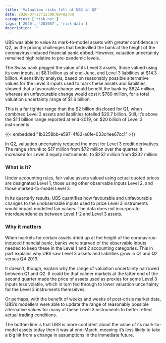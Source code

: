 ```yaml
---
title: 'Valuation risks fell at UBS in Q2'
date: 2020-07-27T12:00:00+02:00
categories: ['risk-net']
tags: ['2020', '202007', 'risk data']
description: ''
---
```


UBS was able to value its mark-to-model assets with greater confidence in Q2, as the pricing challenges that bedevilled the bank at the height of the coronavirus-induced financial panic ebbed. However, valuation uncertainty remained high relative to pre-pandemic levels.

The Swiss bank pegged the value of its Level 3 assets, those valued using its own inputs, at $8.1 billion as of end-June, and Level 3 liabilities at $14.3 billion. A sensitivity analysis, based on reasonably possible alternative values for the Level 3 inputs used to mark these assets and liabilities, showed that a favourable change would benefit the bank by $824 million, whereas an unfavourable change would cost it $780 million, for a total valuation uncertainty range of $1.6 billion.

This is a far tighter range than the $2 billion disclosed for Q1, when combined Level 3 assets and liabilities totalled $20.7 billion. Still, it’s above the $1.1 billion range reported at end-2019, on $20 billion of Level 3 instruments.

{{< embedded "1b3258bb-e597-4f83-a0fe-033c4ee67cc1" >}}

In Q2, valuation uncertainty reduced the most for Level 3 credit derivatives. The range shrunk to $17 million from $72 million over the quarter. It increased for Level 3 equity instruments, to $252 million from $232 million.

### What is it?

Under accounting rules, fair value assets valued using actual quoted prices are designated Level 1, those using other observable inputs Level 2, and those marked-to-model Level 3.

In its quarterly results, UBS quantifies how favourable and unfavourable changes to the unobservable inputs used to price Level 3 instruments would impact modelled fair values. The data does not incorporate interdependencies between Level 1-2 and Level 3 assets.

### Why it matters

When markets for certain assets dried up at the height of the coronavirus-induced financial panic, banks were starved of the observable inputs needed to keep these in the Level 1 and 2 accounting categories. This in part explains why UBS saw Level 3 assets and liabilities grow in Q1 and Q2 versus Q4 2019.

It doesn’t, though, explain why the range of valuation uncertainty narrowed between Q1 and Q2. It could be that calmer markets at the latter end of the second quarter made the price of assets used as proxies for some Level 3 inputs less volatile, which in turn fed through to lower valuation uncertainty for the Level 3 instruments themselves.

Or perhaps, with the benefit of weeks and weeks of post-crisis market data, UBS’s modellers were able to update the range of reasonably possible alternative values for many of these Level 3 instruments to better reflect actual trading conditions.

The bottom line is that UBS is more confident about the value of its mark-to-model assets today then it was at end-March, meaning it’s less likely to take a big hit from a change in assumptions in the immediate future.

